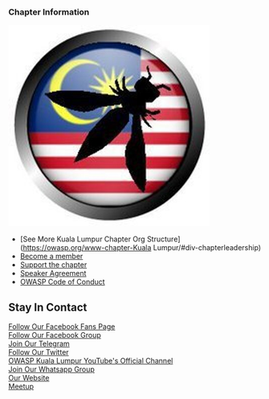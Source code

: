 ### Chapter Information

![OWASP Kuala Lumpur Chapter](owaspmy.jpeg
"OWASP Kuala Lumpur Chapter")

* [See More Kuala Lumpur Chapter Org Structure](https://owasp.org/www-chapter-Kuala Lumpur/#div-chapterleadership)
* [Become a member](https://owasp.org/membership/)
* [Support the chapter](https://owasp.org/donate/)
* [Speaker Agreement](https://owasp.org/www-policy/legal/speaker-agreement)
* [OWASP Code of Conduct](https://owasp.org/www-policy/operational/code-of-conduct)

## Stay In Contact
[Follow Our Facebook Fans Page](http://www.facebook.com/OWASP.Malaysia)<br>
[Follow Our Facebook Group](http://www.facebook.com/groups/owaspmy)<br>
[Join Our Telegram](https://t.me/joinchat/PHrO45cMnXqEKH2c)<br>
[Follow Our Twitter](http://twitter.com/owaspmy)<br>
[OWASP Kuala Lumpur YouTube's Official Channel](https://www.youtube.com/channel/)<br>
[Join Our Whatsapp Group](https://chat.whatsapp.com/invite/)<br>
[Our Website](http://www.OWASP.my)<br>
[Meetup](https://www.meetup.com/owasp-kuala-lumpur/)<br>
